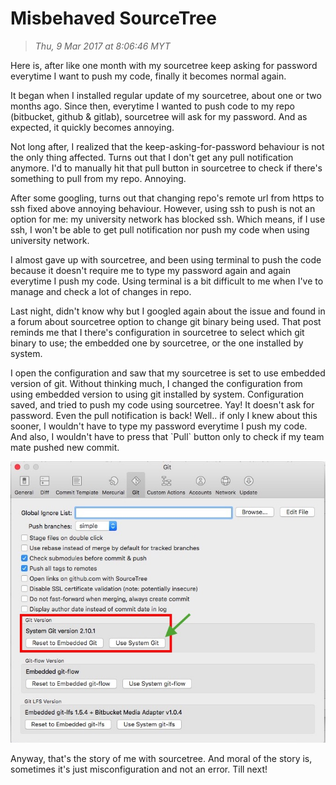 # Misbehaved SourceTree

> _Thu, 9 Mar 2017 at 8:06:46 MYT_

Here is, after like one month with my sourcetree keep asking for password everytime I want to push my code, finally it becomes normal again.

It began when I installed regular update of my sourcetree, about one or two months ago. Since then, everytime I wanted to push code to my repo \(bitbucket, github & gitlab\), sourcetree will ask for my password. And as expected, it quickly becomes annoying.

Not long after, I realized that the keep-asking-for-password behaviour is not the only thing affected. Turns out that I don't get any pull notification anymore. I'd to manually hit that pull button in sourcetree to check if there's something to pull from my repo. Annoying.

After some googling, turns out that changing repo's remote url from https to ssh fixed above annoying behaviour. However, using ssh to push is not an option for me: my university network has blocked ssh. Which means, if I use ssh, I won't be able to get pull notification nor push my code when using university network.

I almost gave up with sourcetree, and been using terminal to push the code because it doesn't require me to type my password again and again everytime I push my code. Using terminal is a bit difficult to me when I've to manage and check a lot of changes in repo.

Last night, didn't know why but I googled again about the issue and found in a forum about sourcetree option to change git binary being used. That post reminds me that I there's configuration in sourcetree to select which git binary to use; the embedded one by sourcetree, or the one installed by system.

I open the configuration and saw that my sourcetree is set to use embedded version of git. Without thinking much, I changed the configuration from using embedded version to using git installed by system. Configuration saved, and tried to push my code using sourcetree. Yay! It doesn't ask for password. Even the pull notification is back! Well.. if only I knew about this sooner, I wouldn't have to type my password everytime I push my code. And also, I wouldn't have to press that \`Pull\` button only to check if my team mate pushed new commit.

![](/assets/sourcetree-use-system-git.jpg)

Anyway, that's the story of me with sourcetree. And moral of the story is, sometimes it's just misconfiguration and not an error. Till next!


